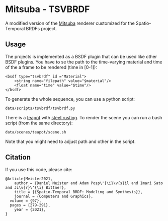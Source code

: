 # Mitsuba - TSVBRDF
A modified version of the <a href="https://github.com/mitsuba-renderer/mitsuba">Mitsuba</a> renderer customized for the Spatio-Temporal BRDFs project.

## Usage
The projects is implemented as a BSDF plugin that can be used like other BSDF plugins.
You have to se the path to the time-varying material and time of the a frame to be rendered (time in [0-1]):
```
<bsdf type="tsvbrdf" id ="Material">
    <string name="filepath" value="$material"/>
    <float name="time" value="$time"/>
</bsdf>
```

To generate the whole sequence, you can use a python script:
```
data/scripts/tsvbrdf/tsvbrdf.py
```

There is a <a href="https://benedikt-bitterli.me/resources/">teapot</a> with <a href="https://www.cs.columbia.edu/CAVE/databases/staf/staf.php">steel rusting</a>.
To render the scene you can run a bash script (from the same directory):
```
data/scenes/teapot/scene.sh
```
Note that you might need to adjust path and other in the script.

## Citation
If you use this code, please cite:
```
@Article{Meister2021,
	author = {Daniel Meister and Adam Posp\'{\i}\v{s}il and Imari Sato and Ji\v{r}\'{\i} Bittner},
	title = {{Spatio-Temporal BRDF: Modeling and Synthesis}},
	journal = {Computers and Graphics},
  volume = {97},
  pages = {279-291},
	year = {2021},
}
```
